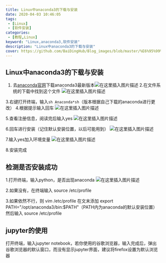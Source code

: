```yaml
---
title: Linux中anaconda3的下载与安装
date: 2020-04-03 10:46:05
tags:
 - [Linux]
 - [软件安装]
categories: 
 - [教程,Linux]
keyword: "Linux,anaconda3,软件安装"
description: "Linux中anaconda3的下载与安装"
cover: https://github.com/BaiDingHub/Blog_images/blob/master/%E6%95%99%E7%A8%8B/Linux/Linux%E4%B8%ADanaconda3%E7%9A%84%E4%B8%8B%E8%BD%BD%E4%B8%8E%E5%AE%89%E8%A3%85/cover.jpg?raw=true
---
```




## Linux中anaconda3的下载与安装

 1. 去[anaconda官网](https://www.anaconda.com/download/#linux)下载anaconda3最新版本![在这里插入图片描述](https://img-blog.csdn.net/20180926092103289?watermark/2/text/aHR0cHM6Ly9ibG9nLmNzZG4ubmV0L1N0YXJkdXN0WXU=/font/5a6L5L2T/fontsize/400/fill/I0JBQkFCMA==/dissolve/70)
2.在文件系统的下载中找到这个文件
![在这里插入图片描述](https://img-blog.csdn.net/20180926092256672?watermark/2/text/aHR0cHM6Ly9ibG9nLmNzZG4ubmV0L1N0YXJkdXN0WXU=/font/5a6L5L2T/fontsize/400/fill/I0JBQkFCMA==/dissolve/70)



3.右键打开终端，输入`sh Anaconda*sh`（版本根据自己下载的anaconda进行更改）
4.根据提示输入回车
![在这里插入图片描述](https://img-blog.csdn.net/20180926093422133?watermark/2/text/aHR0cHM6Ly9ibG9nLmNzZG4ubmV0L1N0YXJkdXN0WXU=/font/5a6L5L2T/fontsize/400/fill/I0JBQkFCMA==/dissolve/70)

5.查看注册信息，阅读完后输入yes
![在这里插入图片描述](https://img-blog.csdn.net/20180926093500126?watermark/2/text/aHR0cHM6Ly9ibG9nLmNzZG4ubmV0L1N0YXJkdXN0WXU=/font/5a6L5L2T/fontsize/400/fill/I0JBQkFCMA==/dissolve/70)

6.回车进行安装（记住默认安装位置，以后可能用到）
![在这里插入图片描述](https://img-blog.csdn.net/20180926093605393?watermark/2/text/aHR0cHM6Ly9ibG9nLmNzZG4ubmV0L1N0YXJkdXN0WXU=/font/5a6L5L2T/fontsize/400/fill/I0JBQkFCMA==/dissolve/70)

7.输入yes加入环境变量
![在这里插入图片描述](https://img-blog.csdn.net/20180926093647254?watermark/2/text/aHR0cHM6Ly9ibG9nLmNzZG4ubmV0L1N0YXJkdXN0WXU=/font/5a6L5L2T/fontsize/400/fill/I0JBQkFCMA==/dissolve/70)

8.安装完成

##  检测是否安装成功

1.打开终端，输入python，是否出现anaconda
![在这里插入图片描述](https://img-blog.csdn.net/2018092609383097?watermark/2/text/aHR0cHM6Ly9ibG9nLmNzZG4ubmV0L1N0YXJkdXN0WXU=/font/5a6L5L2T/fontsize/400/fill/I0JBQkFCMA==/dissolve/70)

2.如果没有，在终端输入
source /etc/profile

3.如果依然不行，则
vim /etc/profile
在文末添加
export PATH="/opt/anaconda3/bin:$PATH"（PATH内为anaconda的默认安装位置）
然后输入
source /etc/profile

##  jupyter的使用
打开终端，输入jupyter notebook，若你使用的谷歌浏览器，输入完成后，弹出谷歌浏览器的默认窗口，而没有显示jupyter界面，建议将firefox设置为默认浏览器


